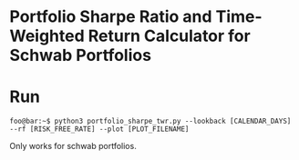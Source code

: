 # Portfolio Sharpe Ratio and Time-Weighted Return Calculator for Schwab Portfolios

# Run
```console
foo@bar:~$ python3 portfolio_sharpe_twr.py --lookback [CALENDAR_DAYS] --rf [RISK_FREE_RATE] --plot [PLOT_FILENAME]
```


Only works for schwab portfolios.
